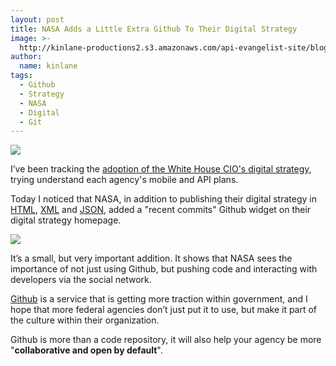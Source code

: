 ```yaml
---
layout: post
title: NASA Adds a Little Extra Github To Their Digital Strategy
image: >-
  http://kinlane-productions2.s3.amazonaws.com/api-evangelist-site/blog/nasa_logo.png
author:
  name: kinlane
tags:
  - Github
  - Strategy
  - NASA
  - Digital
  - Git
---
```

[![](https://s3.amazonaws.com/kinlane-productions2/api-evangelist/nasa/nasa_logo.png)](http://www.nasa.gov/agency/digitalstrategy/index.html "NASA HTML Digital Strategy")

I’ve been tracking the [adoption of the White House CIO's digital strategy](/federal_government.php "progress of each federal agency’s adoption of the White House CIO digital strategy"), trying understand each agency's mobile and API plans.

Today I noticed that NASA, in addition to publishing their digital strategy in [HTML](http://www.nasa.gov/agency/digitalstrategy/index.html "NASA HTML Digital Strategy"), [XML](http://www.nasa.gov/digitalstrategy.xml "XML") and [JSON](http://www.nasa.gov/digitalstrategy.json "NASA JSON Digital Strategy"), added a "recent commits" Github widget on their digital strategy homepage.

[![](https://s3.amazonaws.com/kinlane-productions2/api-evangelist/nasa/NASA+-Recent-Commits.png)](https://github.com/nasa/digital-strategy "NASA Github Recent Commits")

It’s a small, but very important addition. It shows that NASA sees the importance of not just using Github, but pushing code and interacting with developers via the social network.

[Github](http://www.github.com "Github") is a service that is getting more traction within government, and I hope that more federal agencies don’t just put it to use, but make it part of the culture within their organization.

Github is more than a code repository, it will also help your agency be more "**collaborative and open by default**".